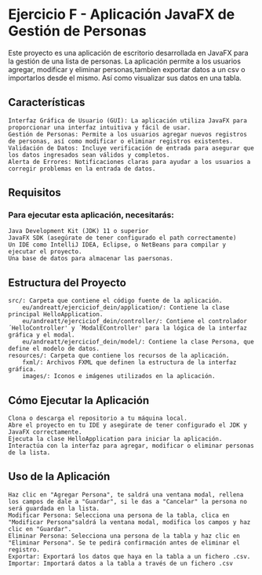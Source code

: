 # Ejercicio F - Aplicación JavaFX de Gestión de Personas

Este proyecto es una aplicación de escritorio desarrollada en JavaFX para la gestión de una lista de personas. La aplicación permite a los usuarios agregar, modificar y eliminar personas,tambien exportar datos a un csv o importarlos desde el mismo. Así como visualizar sus datos en una tabla.

## Características

    Interfaz Gráfica de Usuario (GUI): La aplicación utiliza JavaFX para proporcionar una interfaz intuitiva y fácil de usar.
    Gestión de Personas: Permite a los usuarios agregar nuevos registros de personas, así como modificar o eliminar registros existentes.
    Validación de Datos: Incluye verificación de entrada para asegurar que los datos ingresados sean válidos y completos.
    Alerta de Errores: Notificaciones claras para ayudar a los usuarios a corregir problemas en la entrada de datos.

## Requisitos

### Para ejecutar esta aplicación, necesitarás:

    Java Development Kit (JDK) 11 o superior
    JavaFX SDK (asegúrate de tener configurado el path correctamente)
    Un IDE como IntelliJ IDEA, Eclipse, o NetBeans para compilar y ejecutar el proyecto.
    Una base de datos para almacenar las paersonas.

## Estructura del Proyecto

    src/: Carpeta que contiene el código fuente de la aplicación.
        eu/andreatt/ejerciciof_dein/application/: Contiene la clase principal HelloApplication.
        eu/andreatt/ejerciciof_dein/controller/: Contiene el controlador ´HelloController' y ´ModalEController' para la lógica de la interfaz gráfica y el modal.
        eu/andreatt/ejerciciof_dein/model/: Contiene la clase Persona, que define el modelo de datos.
    resources/: Carpeta que contiene los recursos de la aplicación.
        fxml/: Archivos FXML que definen la estructura de la interfaz gráfica.
        images/: Iconos e imágenes utilizados en la aplicación.

## Cómo Ejecutar la Aplicación

    Clona o descarga el repositorio a tu máquina local.
    Abre el proyecto en tu IDE y asegúrate de tener configurado el JDK y JavaFX correctamente.
    Ejecuta la clase HelloApplication para iniciar la aplicación.
    Interactúa con la interfaz para agregar, modificar o eliminar personas de la lista.

## Uso de la Aplicación

    Haz clic en "Agregar Persona", te saldrá una ventana modal, rellena los campos de dale a "Guardar", si le das a "Cancelar" la persona no será guardada en la lista.
    Modificar Persona: Selecciona una persona de la tabla, clica en "Modificar Persona"saldrá la ventana modal, modifica los campos y haz clic en "Guardar".
    Eliminar Persona: Selecciona una persona de la tabla y haz clic en "Eliminar Persona". Se te pedirá confirmación antes de eliminar el registro.
    Exportar: Exportará los datos que haya en la tabla a un fichero .csv.
    Importar: Importará datos a la tabla a través de un fichero .csv
